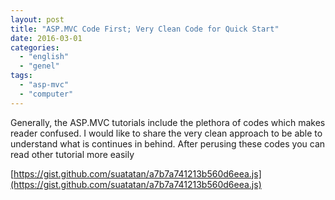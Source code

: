 ```yaml
---
layout: post
title: "ASP.MVC Code First; Very Clean Code for Quick Start"
date: 2016-03-01
categories: 
  - "english"
  - "genel"
tags: 
  - "asp-mvc"
  - "computer"
---
```


Generally, the ASP.MVC tutorials include the plethora of codes which makes reader confused. I would like to share the very clean approach to be able to understand what is continues in behind. After perusing these codes you can read other tutorial more easily

[https://gist.github.com/suatatan/a7b7a741213b560d6eea.js](https://gist.github.com/suatatan/a7b7a741213b560d6eea.js)
